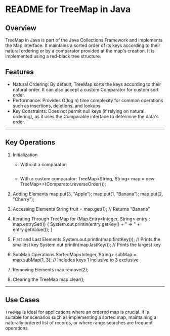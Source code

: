 # README for TreeMap in Java

## Overview

TreeMap in Java is part of the Java Collections Framework and implements the Map interface. It maintains a sorted order of its keys according to their natural ordering or by a comparator provided at the map's creation. It is implemented using a red-black tree structure.

## Features

- Natural Ordering: By default, TreeMap sorts the keys according to their natural order. It can also accept a custom Comparator for custom sort order.
- Performance: Provides O(log n) time complexity for common operations such as insertions, deletions, and lookups.
- Key Constraints: Does not permit null keys (if relying on natural ordering), as it uses the Comparable interface to determine the data's order.

---

## Key Operations

1. Initialization

   - Without a comparator:
     ```TreeMap<Integer, String> map = new TreeMap<>();

     ```
   - With a custom comparator:
     TreeMap<String, String> map = new TreeMap<>(Comparator.reverseOrder());

2. Adding Elements
   map.put(3, "Apple");
   map.put(1, "Banana");
   map.put(2, "Cherry");

3. Accessing Elements
   String fruit = map.get(1); // Returns "Banana"

4. Iterating Through TreeMap
   for (Map.Entry<Integer, String> entry : map.entrySet()) {
   System.out.println(entry.getKey() + " => " + entry.getValue());
   }

5. First and Last Elements
   System.out.println(map.firstKey()); // Prints the smallest key
   System.out.println(map.lastKey()); // Prints the largest key

6. SubMap Operations
   SortedMap<Integer, String> subMap = map.subMap(1, 3); // Includes keys 1 inclusive to 3 exclusive

7. Removing Elements
   map.remove(2);

8. Clearing the TreeMap
   map.clear();

---

## Use Cases

`TreeMap` is ideal for applications where an ordered map is crucial. It is suitable for scenarios such as implementing a sorted map, maintaining a naturally ordered list of records, or where range searches are frequent operations.